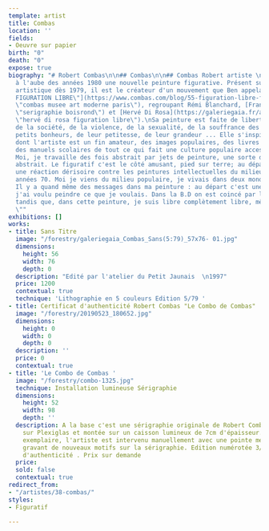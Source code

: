 ```yaml
---
template: artist
title: Combas
location: ''
fields:
- Oeuvre sur papier
birth: "0"
death: "0"
expose: true
biography: "# Robert Combas\n\n## Combas\n\n## Combas Robert artiste \n\na apporté
  à l'aube des années 1980 une nouvelle peinture figurative. Présent sur la scène
  artistique dès 1979, il est le créateur d'un mouvement que Ben appela   \n[\"LA
  FIGURATION LIBRE\"](https://www.combas.com/blog/55-figuration-libre-france-usa/
  \"combas musee art moderne paris\"), regroupant Rémi Blanchard, [François Boisrond](https://galeriegaia.fr/about/art-et-fiscalite/
  \"serigraphie boisrond\") et [Hervé Di Rosa](https://galeriegaia.fr/artists/estampes/
  \"hervé di rosa figuration libre\").\nSa peinture est faite de libertés : elle parle
  de la société, de la violence, de la sexualité, de la souffrance des gens, de leurs
  petits bonheurs, de leur petitesse, de leur grandeur ... Elle s'inspire du rock
  dont l'artiste est un fin amateur, des images populaires, des livres d'enfance,
  des manuels scolaires de tout ce qui fait une culture populaire accessible à tous.\n\n\"
  Moi, je travaille des fois abstrait par jets de peinture, une sorte d'expressionnisme
  abstrait. Le figuratif c'est le côté amusant, pied sur terre; au départ c'était
  une réaction dérisoire contre les peintures intellectuelles du milieu de l'art des
  années 70. Moi je viens du milieu populaire, je vivais dans deux mondes différents.
  Il y a quand même des messages dans ma peinture : au départ c'est une certaine énergie,
  j'ai voulu peindre ce que je voulais. Dans la B.D on est coincé par les personnages,
  tandis que, dans cette peinture, je suis libre complètement libre, même par le format.
  \""
exhibitions: []
works:
- title: Sans Titre
  image: "/forestry/galeriegaia_Combas_Sans(5:79)_57x76- 01.jpg"
  dimensions:
    height: 56
    width: 76
    depth: 0
  description: "Edité par l'atelier du Petit Jaunais  \n1997"
  price: 1200
  contextual: true
  technique: 'Lithographie en 5 couleurs Edition 5/79 '
- title: Certificat d'authenticité Robert Combas "Le Combo de Combas"
  image: "/forestry/20190523_180652.jpg"
  dimensions:
    height: 0
    width: 0
    depth: 0
  description: ''
  price: 0
  contextual: true
- title: 'Le Combo de Combas '
  image: "/forestry/combo-1325.jpg"
  technique: Installation lumineuse Sérigraphie
  dimensions:
    height: 52
    width: 98
    depth: ''
  description: A la base c'est une sérigraphie originale de Robert Combas imprimée
    sur Plexiglas et montée sur un caisson lumineux de 7cm d'épaisseur. Pour chaque
    exemplaire, l'artiste est intervenu manuellement avec une pointe métallique, en
    gravant de nouveaux motifs sur la sérigraphie. Edition numérotée 3/25 . Certificat
    d'authenticité . Prix sur demande
  price: 
  sold: false
  contextual: true
redirect_from:
- "/artistes/38-combas/"
styles:
- Figuratif

---
```

